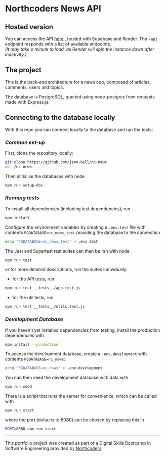 # Northcoders News API

## Hosted version

You can access the API <a href="https://nc-news-e223.onrender.com/api/" target="_blank">here</a>
, hosted with Supabase and Render. The `/api` endpoint responds with a list of available endpoints.  
 _(It may take a minute to load, as Render will spin the instance down after inactivity.)_

## The project

This is the back-end architecture for a news app, composed of articles, comments, users and topics.

The database is PostgreSQL, queried using node-postgres from requests made with Express.js.

## Connecting to the database locally

With this repo you can connect locally to the database and run the tests:

### _Common set-up_

First, clone the repository locally:

```bash
git clone https://github.com/json-bell/nc-news
cd ./nc-news
```

Then initialise the databases with node

```bash
npm run setup-dbs
```

### _Running tests_

To install all dependencies (including test dependencies), run

```bash
npm install
```

Configure the environment variables by creating a `.env.test` file with contents `PGDATABASE=nc_news_test` providing the database to the connection

```bash
echo "PGDATABASE=nc_news_test" > .env.test
```

The Jest and Supertest test suites can then be ran with node

```bash
npm run test
```

or for more detailed descriptions, run the suites individually:

- for the API tests, run

```bash
npm run test __tests__/app.test.js
```

- for the util tests, run

```bash
npm run test __tests__/utils.test.js
```

### _Development Database_

If you haven't yet installed dependencies from testing, install the production dependencies with

```bash
npm install --production
```

To access the development database, create a `.env.development` with contents `PGDATABASE=nc_news`:

```bash
echo "PGDATABASE=nc_news" > .env.development
```

You can then seed the development database with data with

```bash
npm run seed
```

There is a script that runs the server for convenience, which can be called with

```bash
npm run start
```

where the port (defaults to 8080) can be chosen by replacing this in

```bash
PORT=8080 npm run start
```

---

This portfolio project was created as part of a Digital Skills Bootcamp in Software Engineering provided by [Northcoders](https://northcoders.com/)
